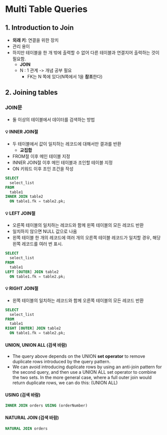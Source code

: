 # Multi Table Queries

## 1. Introduction to Join
- **외래 키**: 연결을 위한 장치
- 관리 용이
- 하지만 테이블을 한 개 밖에 출력할 수 없어 다른 테이블과 연결지어 출력하는 것이 필요함.
  - **JOIN**
  - N : 1 관계 -> 개념 공부 필요
    - FK는 N 쪽에 있다(N쪽에서 1을 **참조**한다)

## 2. Joining tables
### JOIN문
- 둘 이상의 테이블에서 데이터를 검색하는 방법

#### 💡 INNER JOIN절
- 두 테이블에서 값이 일치하는 레코드에 대해서만 결과를 반환
  - **교집합**
- FROM절 이후 메인 테이블 지정
- INNER JOIN절 이후 메인 테이블과 조인할 테이블 지정
- ON 키워드 이후 조인 조건을 작성
```SQL
SELECT
  select_list
FROM
  table1
INNER JOIN table2
  ON table1.fk = table2.pk;
```

#### 💡 LEFT JOIN절
- 오른쪽 테이블의 일치하는 레코드와 함께 왼쪽 테이블의 모든 레코드 반환
- 일치하지 않으면 NULL 값으로 나옴
- 왼쪽 테이블 한 개의 레코드에 여러 개의 오른쪽 테이블 레코드가 일치할 경우, 해당 왼쪽 레코드를 여러 번 표시.
```SQL
SELECT
  select_list
FROM
  table1
LEFT [OUTER] JOIN table2
  ON table1.fk = table2.pk;
```

#### 💡 RIGHT JOIN절
- 왼쪽 테이블의 일치하는 레코드와 함께 오른쪽 테이블의 모든 레코드 반환
```SQL
SELECT
  select_list
FROM
  table1
RIGHT [OUTER] JOIN table2
  ON table1.fk = table2.pk;
```

#### UNION, UNION ALL (검색 바람)
- The query above depends on the UNION **set operator** to remove duplicate rows introduced by the query pattern.
- We can avoid introducing duplicate rows by using an anti-join pattern for the second query, and then use a UNION ALL set operator to combine the two sets. In the more general case, where a full outer join would return duplicate rows, we can do this: (UNION ALL)


#### USING (검색 바람)
```SQL
INNER JOIN orders USING (orderNumber)
```

#### NATURAL JOIN (검색 바람)
```SQL
NATURAL JOIN orders
```
